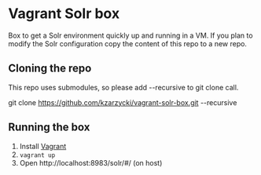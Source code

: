 # Vagrant Solr box

Box to get a Solr environment quickly up and running in a VM. If you plan to modify the Solr configuration copy the content of this repo to a new repo.

## Cloning the repo

This repo uses submodules, so please add --recursive to git clone call.

 git clone https://github.com/kzarzycki/vagrant-solr-box.git --recursive
 
## Running the box

1. Install [Vagrant](http://www.vagrantup.com/)
2. `vagrant up`
3. Open http://localhost:8983/solr/#/ (on host)
